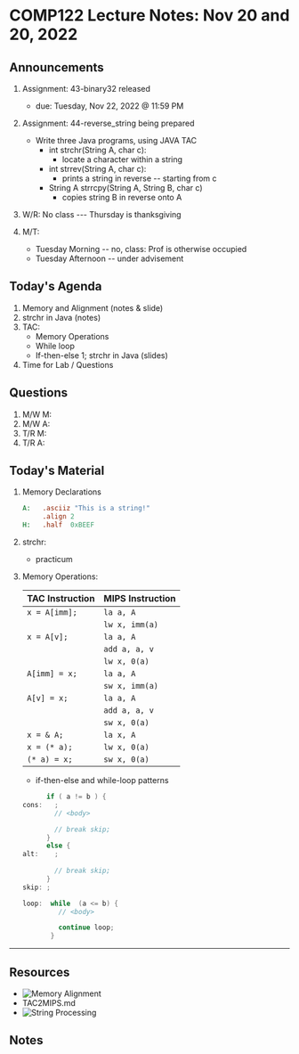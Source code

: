 # COMP122 Lecture Notes: Nov 20 and 20, 2022


## Announcements
   1. Assignment: 43-binary32 released
      - due: Tuesday, Nov 22, 2022  @ 11:59 PM

   1. Assignment: 44-reverse_string being prepared
      - Write three Java programs, using JAVA TAC
        * int strchr(String A, char c): 
          - locate a character within a string
        * int strrev(String A, char c): 
          - prints a string in reverse -- starting from c
        * String A strrcpy(String A, String B, char c)
          - copies string B in reverse onto A
   1. W/R: No class --- Thursday is thanksgiving
   1. M/T: 
      - Tuesday Morning -- no, class: Prof is otherwise occupied
      - Tuesday Afternoon -- under advisement


## Today's Agenda
   1. Memory and Alignment (notes & slide)
   1. strchr in Java (notes)
   1. TAC: 
      - Memory Operations
      - While loop
      - If-then-else
   1; strchr in Java (slides)
   1. Time for Lab / Questions
  
## Questions
   1. M/W M: 
   1. M/W A:
   1. T/R M:
   1. T/R A:


## Today's Material
1. Memory Declarations

   ```mips
   A:   .asciiz "This is a string!"
        .align 2
   H:   .half  0xBEEF 
   ```

   
1. strchr:
   - practicum   

1. Memory Operations:

   | TAC Instruction               | MIPS Instruction          |
   |-------------------------------|---------------------------|
   | `x = A[imm];`                 | `la a, A`                 |
   |                               | `lw x, imm(a)`            |
   | `x = A[v];`                   | `la a, A`                 |
   |                               | `add a, a, v`             |
   |                               | `lw x, 0(a)`              |
   | `A[imm] = x;`                 | `la a, A`                 |
   |                               | `sw x, imm(a)`            |
   | `A[v] = x;`                   | `la a, A`                 |
   |                               | `add a, a, v`             |
   |                               | `sw x, 0(a)`              |    
   | `x = & A;`                    | `la x, A`                 |
   | `x = (* a);`                  | `lw x, 0(a)`              |
   | `(* a) = x;`                  | `sw x, 0(a)`              |

   - if-then-else and while-loop patterns
                 
    ```java
          if ( a != b ) {           
    cons:   ;  
            // <body> 

            // break skip;              
          }                   
          else { 
    alt:    ;                                
                                 
            // break skip;              
          }                  
    skip: ; 
    ```                        

    ```java
    loop:  while  (a <= b) {
             // <body>

             continue loop;
           }
   ```



---
## Resources
   * ![Memory Alignment](https://docs.google.com/spreadsheets/d/1iweUQVFsHa2tF6ETj5bGEEjKRG5sp9eGgeLJ2OEx3sU/edit#gid=0)
   * TAC2MIPS.md
   * ![String Processing](https://docs.google.com/presentation/d/1fg9BuWtyZ9PARK0gDE5ZcbjOiudRSrVP2s1iuSIDYXw/edit#slide=id.g199d0a137fe_0_29)
 

## Notes



